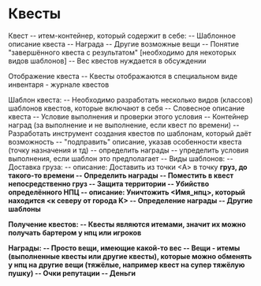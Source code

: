 ﻿
# Квесты #

Квест -- итем-контейнер, который содержит в себе:
	-- Шаблонное описание квеста
	-- Награда
	-- Другие возможные вещи
	-- Понятие "завершённого квеста с результатом" [необходимо для некоторых видов шаблонов]
	-- Вес квестов нуждается в обсуждении
	
Отображение квеста
	-- Квесты отображаются в специальном виде инвентаря - журнале квестов
	
Шаблон квеста:
	-- Необходимо разработать несколько видов (классов) шаблонов квестов, которые включают в себя
		-- Словесное описание квеста
		-- Условие выполнения и проверки этого условия
		-- Контейнер наград (за выполнение и не выполнение, если квест по времени)
	-- Разработать инструмент создания квестов по шаблонам, который даёт возможность
		-- "подправить" описание, указав особенности квеста (точку назначения и тд)
		-- определить награды
		-- упределить условия выполнения, если шаблон это предполагает
	-- Виды шаблонов:
		-- Доставка груза:
			-- описание: Доставить из точки <А> в точку <B> груз, до такого-то времени
			-- Определить награды
			-- Поместить в квест непосредственно груз
		-- Защита территории
		-- Убийство определённого НПЦ
			-- описание: Уничтожить <Имя_нпц>, который находится <к северу от города K>
			-- Определение награды
		-- Другие шаблоны

Получение квестов:
	-- Квесты являются итемами, значит их можно получать бартером у нпц или игроков
	
Награды:
	-- Просто вещи, имеющие какой-то вес
	-- Вещи - итемы (выполненные квесты или другие квесты), которые можно обменять у нпц на другие вещи (тяжёлые, например квест на супер тяжёлую пушку)
	-- Очки репутации
	-- Деньги
